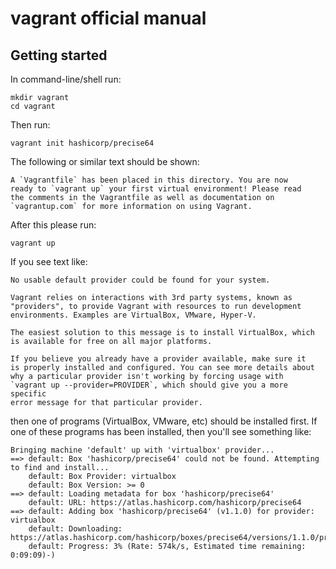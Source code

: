 # vagrant official manual #

## Getting started ##
In command-line/shell run:

    mkdir vagrant
    cd vagrant

Then run:

    vagrant init hashicorp/precise64

The following or similar text should be shown:

    A `Vagrantfile` has been placed in this directory. You are now
    ready to `vagrant up` your first virtual environment! Please read
    the comments in the Vagrantfile as well as documentation on
    `vagrantup.com` for more information on using Vagrant.

After this please run:

    vagrant up

If you see text like:

    No usable default provider could be found for your system.

    Vagrant relies on interactions with 3rd party systems, known as
    "providers", to provide Vagrant with resources to run development
    environments. Examples are VirtualBox, VMware, Hyper-V.

    The easiest solution to this message is to install VirtualBox, which
    is available for free on all major platforms.

    If you believe you already have a provider available, make sure it
    is properly installed and configured. You can see more details about
    why a particular provider isn't working by forcing usage with
    `vagrant up --provider=PROVIDER`, which should give you a more specific
    error message for that particular provider.

then one of programs (VirtualBox, VMware, etc) should be installed first.
If one of these programs has been installed, then you'll see something like:

    Bringing machine 'default' up with 'virtualbox' provider...
    ==> default: Box 'hashicorp/precise64' could not be found. Attempting to find and install...
        default: Box Provider: virtualbox
        default: Box Version: >= 0
    ==> default: Loading metadata for box 'hashicorp/precise64'
        default: URL: https://atlas.hashicorp.com/hashicorp/precise64
    ==> default: Adding box 'hashicorp/precise64' (v1.1.0) for provider: virtualbox
        default: Downloading: https://atlas.hashicorp.com/hashicorp/boxes/precise64/versions/1.1.0/providers/virtualbox.box
        default: Progress: 3% (Rate: 574k/s, Estimated time remaining: 0:09:09)-)
